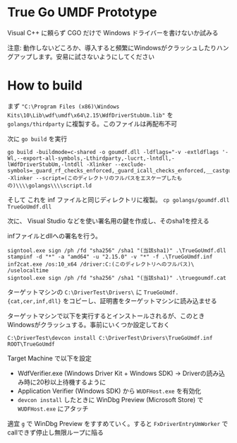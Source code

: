 # True Go UMDF Prototype

Visual C++ に頼らず CGO だけで Windows ドライバーを書けないか試みる

注意: 動作しないどころか、導入すると頻繁にWindowsがクラッシュしたりハングアップします。安易に試さないようにしてください

# How to build

まず `"C:\Program Files (x86)\Windows Kits\10\Lib\wdf\umdf\x64\2.15\WdfDriverStubUm.lib"` を `golangs/thirdparty` に複製する。このファイルは再配布不可

次に `go build` を実行
```
go build -buildmode=c-shared -o goumdf.dll -ldflags="-v -extldflags '-Wl,--export-all-symbols,-Lthirdparty,-lucrt,-lntdll,-lWdfDriverStubUm,-lntdll -Xlinker --exclude-symbols=_guard_rf_checks_enforced,_guard_icall_checks_enforced,__castguard_slow_path_check_os_handled,__castguard_slow_path_check_nop,__castguard_slow_path_check_fastfail,__castguard_slow_path_check_debugbreak,__castguard_check_failure_os_handled,__castguard_check_failure_nop,__castguard_check_failure_fastfail,__castguard_check_failure_debugbreak,ReadNoFence64,ReadPointerNoFence,_guard_check_icall_nop -Xlinker --script=(このディレクトリのフルパスをエスケープしたもの)\\\\golangs\\\\script.ld
```

そして これを inf ファイルと同じディレクトリに複製。
`cp golangs/goumdf.dll TrueGoUmdf.dll`

次に、 Visual Studio などを使い署名用の鍵を作成し、そのsha1を控える

infファイルとdllへの署名を行う。
```
signtool.exe sign /ph /fd "sha256" /sha1 "(当該sha1)" .\TrueGoUmdf.dll
stampinf -d "*" -a "amd64" -u "2.15.0" -v "*" -f .\TrueGoUmdf.inf
inf2cat.exe /os:10_x64 /driver:C:(このディレクトリへのフルパス)\ /uselocaltime
signtool.exe sign /ph /fd "sha256" /sha1 "(当該sha1)" .\truegoumdf.cat
```

ターゲットマシンの `C:\DriverTest\Drivers\` に `TrueGoUmdf.{cat,cer,inf,dll}` をコピーし、証明書をターゲットマシンに読み込ませる

ターゲットマシンで以下を実行するとインストールされるが、このときWindowsがクラッシュする。事前にいくつか設定しておく
```
C:\DriverTest\devcon install C:\DriverTest\Drivers\TrueGoUmdf.inf ROOT\TrueGoUmdf
```

Target Machine で以下を設定
- WdfVerifier.exe (Windows Driver Kit + Windows SDK) -> Driverの読み込み時に20秒以上待機するように
- Application Verifier (Windows SDK) から `WUDFHost.exe` を有効化
- `devcon install` したときに WinDbg Preview (Microsoft Store) で `WUDFHost.exe` にアタッチ

適宜 `g` で WinDbg Preview をすすめていく。すると `FxDriverEntryUmWorker` で callできず停止し無限ループに陥る
